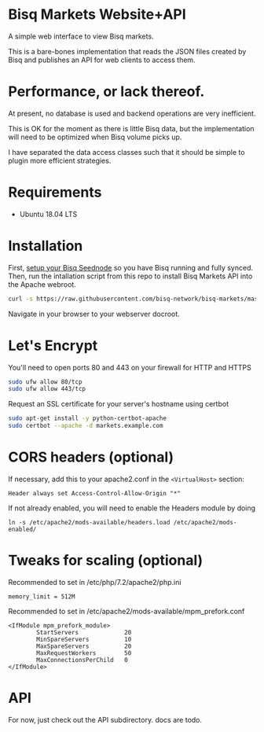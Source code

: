 # Bisq Markets Website+API
A simple web interface to view Bisq markets.

This is a bare-bones implementation that reads the JSON files created by Bisq
and publishes an API for web clients to access them.

# Performance, or lack thereof.

At present, no database is used and backend operations are very inefficient.

This is OK for the moment as there is little Bisq data, but the implementation
will need to be optimized when Bisq volume picks up.

I have separated the data access classes such that it should be simple to plugin
more efficient strategies.

# Requirements

* Ubuntu 18.04 LTS

# Installation

First, [setup your Bisq Seednode](https://github.com/bisq-network/bisq/tree/master/seednode#bisq-seed-node) so you have Bisq running and fully synced. Then, run the intallation script from this repo to install Bisq Markets API into the Apache webroot.

```bash
curl -s https://raw.githubusercontent.com/bisq-network/bisq-markets/master/install_bisq_markets_debian.sh | sudo bash
```
Navigate in your browser to your webserver docroot.

# Let's Encrypt

You'll need to open ports 80 and 443 on your firewall for HTTP and HTTPS
```bash
sudo ufw allow 80/tcp
sudo ufw allow 443/tcp
```

Request an SSL certificate for your server's hostname using certbot
```bash
sudo apt-get install -y python-certbot-apache
sudo certbot --apache -d markets.example.com
```

# CORS headers (optional)

If necessary, add this to your apache2.conf in the `<VirtualHost>` section:
```
Header always set Access-Control-Allow-Origin "*"
```

If not already enabled, you will need to enable the Headers module by doing
```
ln -s /etc/apache2/mods-available/headers.load /etc/apache2/mods-enabled/
```

# Tweaks for scaling (optional)

Recommended to set in /etc/php/7.2/apache2/php.ini
```
memory_limit = 512M
```

Recommended to set in /etc/apache2/mods-available/mpm_prefork.conf
```
<IfModule mpm_prefork_module>
        StartServers             20
        MinSpareServers          10
        MaxSpareServers          20
        MaxRequestWorkers        50
        MaxConnectionsPerChild   0
</IfModule>
```

# API

For now, just check out the API subdirectory.  docs are todo.
